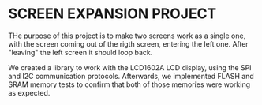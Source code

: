 # SCREEN EXPANSION PROJECT

THe purpose of this project is to make two screens work as a single one, with the screen coming out of
the rigth screen, entering the left one. After "leaving" the left screen it should loop back.

We created a library to work with the LCD1602A LCD display, using the SPI and I2C communication protocols.
Afterwards, we implemented FLASH and SRAM memory tests to confirm that both of those memories were working as expected.

